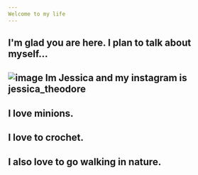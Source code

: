 ```yaml
---
Welcome to my life
---
```


I'm glad you are here. I plan to talk about myself...
---
![image](https://user-images.githubusercontent.com/105660327/172514057-b3c6c2b2-64ba-41fb-803f-8b1426921192.png)
Im Jessica and my instagram is jessica_theodore
---
I love minions.
--- 
I love to crochet.
--- 
I also love to go walking in nature.
----


